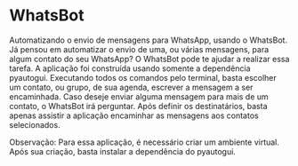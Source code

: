 # WhatsBot
Automatizando o envio de mensagens para WhatsApp, usando o WhatsBot.
Já pensou em automatizar o envio de uma, ou várias mensagens, para algum contato do seu WhatsApp?
O WhatsBot pode te ajudar a realizar essa tarefa. A aplicação foi construída usando somente a dependência pyautogui.
Executando todos os comandos pelo terminal, basta escolher um contato, ou grupo, de sua agenda, escrever a mensagem a ser encaminhada. Caso deseje enviar alguma mensagem para mais de um contato, o WhatsBot irá perguntar. Após definir os destinatários, basta apenas assistir a aplicação encaminhar as mensagens aos contatos selecionados.

Observação: Para essa aplicação, é necessário criar um ambiente virtual. Após sua criação, basta instalar a dependência do pyautogui.
